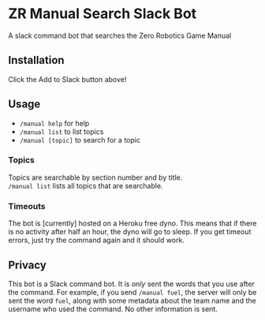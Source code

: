 # ZR Manual Search Slack Bot
A slack command bot that searches the Zero Robotics Game Manual

## Installation
Click the Add to Slack button above!

## Usage
- `/manual help` for help
- `/manual list` to list topics
- `/manual [topic]` to search for a topic

### Topics
Topics are searchable by section number and by title.  
`/manual list` lists all topics that are searchable.

### Timeouts
The bot is [currently] hosted on a Heroku free dyno.
This means that if there is no activity after half an hour, the dyno will go to sleep.
If you get timeout errors, just try the command again and it should work.

## Privacy
This bot is a Slack command bot. It is _only_ sent the words that you use after the command.
For example, if you send `/manual fuel`, the server will only be sent the word `fuel`, along with 
some metadata about the team name and the username who used the command. No other information is sent.
